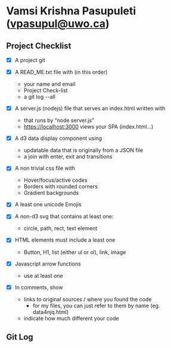 # Vamsi Krishna Pasupuleti (vpasupul@uwo.ca)

## Project Checklist
- [x] A project git
- [x] A READ_ME.txt file with (in this order)
  - your name and email
  - Project Check-list
  - a git log --all
- [x] A server.js (nodejs) file that serves an index.html written with

  - that runs by “node server.js”
  - <https://localhost:3000> views your SPA (index.html…)

- [x] A d3 data display component using
  - updatable data that is originally from a JSON file
  - a join with enter, exit and transitions

- [x] A non trivial css file with
  - Hover/focus/active codes
  - Borders with rounded corners
  - Gradient backgrounds

- [x] A least one unicode Emojis

- [x] A non-d3 svg that contains at least one:
  - circle, path, rect, text element
- [x] HTML elements must include a least one
  - Button, H1, list (either ul or ol), link, image

- [x] Javascript arrow functions
  - use at least one

- [x] In comments, show
  - links to original sources / where you found the code
    - for my files, you can just refer to them by name (eg. data4njq.html)
  - indicate how much different your code

## Git Log

```text

```
